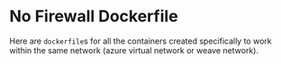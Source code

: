# No Firewall Dockerfile
Here are `dockerfile`s for all the containers created specifically to work within the same network (azure virtual network or weave network).
